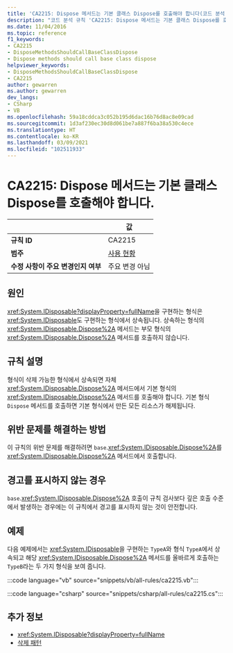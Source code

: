 ```yaml
---
title: 'CA2215: Dispose 메서드는 기본 클래스 Dispose를 호출해야 합니다(코드 분석)'
description: "코드 분석 규칙 'CA2215: Dispose 메서드는 기본 클래스 Dispose를 호출해야 합니다'에 대해 알아봅니다."
ms.date: 11/04/2016
ms.topic: reference
f1_keywords:
- CA2215
- DisposeMethodsShouldCallBaseClassDispose
- Dispose methods should call base class dispose
helpviewer_keywords:
- DisposeMethodsShouldCallBaseClassDispose
- CA2215
author: gewarren
ms.author: gewarren
dev_langs:
- CSharp
- VB
ms.openlocfilehash: 59a18cddca3c052b195d6dac16b76d8ac8e09cad
ms.sourcegitcommit: 1d3af230ec30d8d061be7a887f6ba38a530c4ece
ms.translationtype: HT
ms.contentlocale: ko-KR
ms.lasthandoff: 03/09/2021
ms.locfileid: "102511933"
---
```

# <a name="ca2215-dispose-methods-should-call-base-class-dispose"></a>CA2215: Dispose 메서드는 기본 클래스 Dispose를 호출해야 합니다.

| | 값 |
|-|-|
| **규칙 ID** |CA2215|
| **범주** |[사용 현황](usage-warnings.md)|
| **수정 사항이 주요 변경인지 여부** |주요 변경 아님|

## <a name="cause"></a>원인

<xref:System.IDisposable?displayProperty=fullName>을 구현하는 형식은 <xref:System.IDisposable>도 구현하는 형식에서 상속됩니다. 상속하는 형식의 <xref:System.IDisposable.Dispose%2A> 메서드는 부모 형식의 <xref:System.IDisposable.Dispose%2A> 메서드를 호출하지 않습니다.

## <a name="rule-description"></a>규칙 설명

형식이 삭제 가능한 형식에서 상속되면 자체 <xref:System.IDisposable.Dispose%2A> 메서드에서 기본 형식의 <xref:System.IDisposable.Dispose%2A> 메서드를 호출해야 합니다. 기본 형식 `Dispose` 메서드를 호출하면 기본 형식에서 만든 모든 리소스가 해제됩니다.

## <a name="how-to-fix-violations"></a>위반 문제를 해결하는 방법

이 규칙의 위반 문제를 해결하려면 `base`.<xref:System.IDisposable.Dispose%2A>를 <xref:System.IDisposable.Dispose%2A> 메서드에서 호출합니다.

## <a name="when-to-suppress-warnings"></a>경고를 표시하지 않는 경우

`base`.<xref:System.IDisposable.Dispose%2A> 호출이 규칙 검사보다 깊은 호출 수준에서 발생하는 경우에는 이 규칙에서 경고를 표시하지 않는 것이 안전합니다.

## <a name="example"></a>예제

다음 예제에서는 <xref:System.IDisposable>을 구현하는 `TypeA`와 형식 `TypeA`에서 상속되고 해당 <xref:System.IDisposable.Dispose%2A> 메서드를 올바르게 호출하는 `TypeB`라는 두 가지 형식을 보여 줍니다.

:::code language="vb" source="snippets/vb/all-rules/ca2215.vb":::

:::code language="csharp" source="snippets/csharp/all-rules/ca2215.cs":::

## <a name="see-also"></a>추가 정보

- <xref:System.IDisposable?displayProperty=fullName>
- [삭제 패턴](../../../standard/garbage-collection/implementing-dispose.md)
